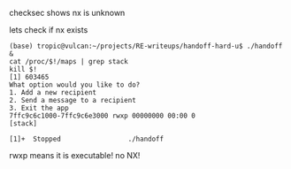 checksec shows nx is unknown

lets check if nx exists

```
(base) tropic@vulcan:~/projects/RE-writeups/handoff-hard-u$ ./handoff &
cat /proc/$!/maps | grep stack
kill $!
[1] 603465
What option would you like to do?
1. Add a new recipient
2. Send a message to a recipient
3. Exit the app
7ffc9c6c1000-7ffc9c6e3000 rwxp 00000000 00:00 0                          [stack]

[1]+  Stopped                 ./handoff
```

rwxp means it is executable! no NX!